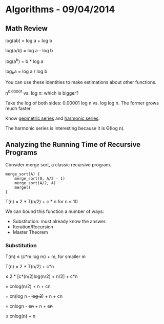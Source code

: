 # Algorithms - 09/04/2014

## Math Review

log(ab) = log a + log b

log(a/b) = log a - log b

log(a<sup>b</sup>) = b * log a

log<sub>b</sub>a = log a / log b

You can use these identities to make estimations about other functions.

n<sup>0.00001</sup> vs. log n: which is bigger?

Take the log of both sides: 0.00001 log n vs. log log n. The former grows much
faster.

Know [geometric series](http://en.wikipedia.org/wiki/Geometric_series) and
[harmonic series](http://en.wikipedia.org/wiki/Harmonic_series_(mathematics)).

The harmonic series is interesting because it is &#920;(log n).

## Analyzing the Running Time of Recursive Programs

Consider merge sort, a classic recursive program.

```
merge_sort(A) {
    merge_sort(0, A/2 - 1)
    merge_sort(A/2, A)
    merge()
}
```

T(n) = 2 * T(n/2) + c * n for n &le; 10

We can bound this function a number of ways:
* Substitution: must already know the answer.
* Iteration/Recursion
* Master Theorem

### Substitution

T(m) &le; (c*m log m) + m, for smaller m

T(n) = 2 * T(n/2) + c*n

  &le; 2 * [c*(n/2)log(n/2) + n/2] + c*n

  = cnlog(n/2) + n + cn

  = cn(log n - ~~log 2~~) + n + cn
  
  = cnlogn - ~~cn~~ + n + ~~cn~~

  &le; cnlog(n) + n
